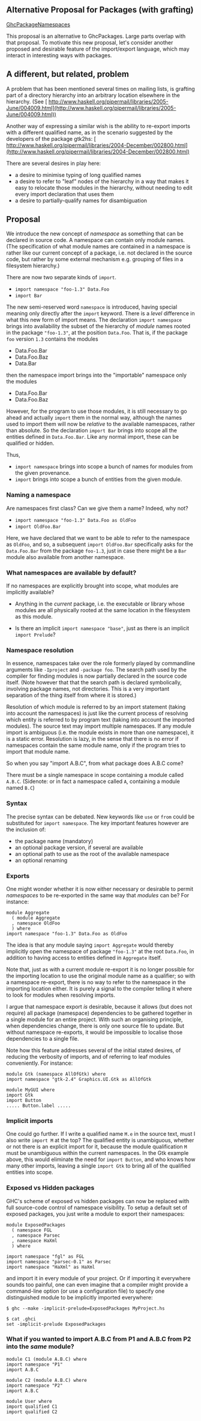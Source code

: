 ## Alternative Proposal for Packages (with grafting)

[GhcPackageNamespaces](ghc-package-namespaces)


This proposal is an alternative to GhcPackages.  Large parts overlap with that
proposal.  To motivate this new proposal, let's consider another
proposed and desirable feature of the import/export language, which may
interact in interesting ways with packages.

## A different, but related, problem


A problem that has been mentioned several times on mailing lists, is
grafting part of a directory hierarchy into an arbitrary location
elsewhere in the hierarchy.
(See [ http://www.haskell.org/pipermail/libraries/2005-June/004009.html](http://www.haskell.org/pipermail/libraries/2005-June/004009.html))


Another way of expressing a similar wish is the ability to re-export
imports with a different qualified name, as in the scenario suggested by
the developers of the package gtk2hs:
[ http://www.haskell.org/pipermail/libraries/2004-December/002800.html](http://www.haskell.org/pipermail/libraries/2004-December/002800.html)


There are several desires in play here:

- a desire to minimise typing of long qualified names
- a desire to refer to "leaf" nodes of the hierarchy in a way that makes it easy to relocate those modules in the hierarchy, without needing to edit every import declaration that uses them
- a desire to partially-qualify names for disambiguation

## Proposal


We introduce the new concept of *namespace* as something that can be
declared in source code.  A namespace can contain only module names.
(The specification of what module names are contained in a namespace is
rather like our current concept of a package, i.e. not declared in the
source code, but rather by some external mechanism e.g. grouping of
files in a filesystem hierarchy.)


There are now two separate kinds of `import`.

- `import namespace "foo-1.3" Data.Foo`
- `import Bar`


The new semi-reserved word `namespace` is introduced, having special
meaning only directly after the `import` keyword.  There is a
*level* difference in what this new form of import means.  The
declaration `import namespace` brings into availability the subset of
the hierarchy of *module* names rooted in the package `"foo-1.3"`,
at the position `Data.Foo`.  That is, if the package `foo`
version `1.3` contains the modules

- Data.Foo.Bar
- Data.Foo.Baz
- Data.Bar


then the namespace import brings into the "importable" namespace only
the modules

- Data.Foo.Bar
- Data.Foo.Baz


However, for the program to use those modules, it is still necessary to
go ahead and actually `import` them in the normal way, although the
names used to import them will now be *relative* to the available
namespaces, rather than absolute.  So the declaration `import Bar`
brings into scope all the entities defined in `Data.Foo.Bar`.  Like
any normal import, these can be qualified or hidden.


Thus,

- `import namespace` brings into scope a bunch of names for modules
  from the given provenance.
- `import` brings into scope a bunch of entities from the given
  module.

### Naming a namespace


Are namespaces first class?  Can we give them a name?  Indeed, why not?

- `import namespace "foo-1.3" Data.Foo as OldFoo`
- `import OldFoo.Bar`


Here, we have declared that we want to be able to refer to the namespace
as `OldFoo`, and so, a subsequent `import OldFoo.Bar`
specifically asks for the `Data.Foo.Bar` from the package
`foo-1.3`, just in case there might be a `Bar` module also
available from another namespace.

### What namespaces are available by default?


If no namespaces are explicitly brought into scope, what modules are
implicitly available?

- Anything in the *current* package, i.e. the executable or library
  whose modules are all physically rooted at the same location in the
  filesystem as this module.

- Is there an implicit `import namespace "base"`, just as there is an
  implicit `import Prelude`?

### Namespace resolution


In essence, namespaces take over the role formerly played by commandline
arguments like `-Iproject` and `-package foo`.  The search path
used by the compiler for finding modules is now partially declared in
the source code itself.  (Note however that that the search path is
declared symbolically, involving package names, not directories.  This is a very important
separation of the thing itself from where it is stored.)


Resolution of which module is referred to by an import statement (taking
into account the namespaces) is just like the current process of
resolving which entity is referred to by program text (taking into
account the imported modules).  The source text may import multiple
namespaces.  If any module import is ambiguous (i.e. the module exists
in more than one namespace), it is a static error.  Resolution is lazy,
in the sense that there is no error if namespaces contain the same
module name, only if the program tries to import that module name.


So when you say "import A.B.C", from what package does A.B.C come?


There must be a single namespace in scope containing a module called
`A.B.C`.  (Sidenote: or in fact a namespace called `A`, containing a module
named `B.C`)

### Syntax


The precise syntax can be debated.  New keywords like `use` or
`from` could be substituted for `import namespace`.  The key
important features however are the inclusion of:

- the package name (mandatory)
- an optional package version, if several are available
- an optional path to use as the root of the available namespace
- an optional renaming

### Exports


One might wonder whether it is now either necessary or desirable to
permit *namespaces* to be re-exported in the same way that *modules*
can be?  For instance:

```wiki
module Aggregate
  ( module Aggregate
  , namespace OldFoo
  ) where
import namespace "foo-1.3" Data.Foo as OldFoo
```


The idea is that any module saying `import Aggregate` would thereby
implicitly open the namespace of package `"foo-1.3"` at the root
`Data.Foo`, in addition to having access to entities defined in
`Aggregate` itself.


Note that, just as with a current module re-export it is no longer
possible for the importing location to use the original module name as a
qualifier; so with a namespace re-export, there is no way to refer to
the namespace in the importing location either.  It is purely a signal
to the compiler telling it where to look for modules when resolving
imports.


I argue that namespace export *is* desirable, because it allows (but
does not require) all package (namespace) dependencies to be gathered
together in a single module for an entire project.  With such an
organising principle, when dependencies change, there is only one source
file to update.  But without namespace re-exports, it would be
impossible to localise those dependencies to a single file.


Note how this feature addresses several of the initial stated desires,
of reducing the verbosity of imports, and of referring to leaf modules
conveniently.  For instance:

```wiki
module Gtk (namespace AllOfGtk) where
import namespace "gtk-2.4" Graphics.UI.Gtk as AllOfGtk

module MyGUI where
import Gtk
import Button
..... Button.label .....
```

### Implicit imports


One could go further.  If I write a qualified name `M.e` in the
source text, must I also write `import M` at the top?  The qualified
entity is unambiguous, whether or not there is an explicit import for
it, because the module qualification `M` must be unambiguous within
the current namespaces.  In the Gtk example above, this would eliminate
the need for `import Button`, and who knows how many other imports,
leaving a single `import Gtk` to bring all of the qualified entities
into scope.

### Exposed vs Hidden packages


GHC's scheme of exposed vs hidden packages can now be replaced with full
source-code control of namespace visibility.  To setup a default set of
exposed packages, you just write a module to export their namespaces:

```wiki
module ExposedPackages
  ( namespace FGL
  , namespace Parsec
  , namespace HaXml
  ) where

import namespace "fgl" as FGL
import namespace "parsec-0.1" as Parsec
import namespace "HaXml" as HaXml
```


and import it in every module of your project.  Or if importing it
everywhere sounds too painful, one can even imagine that a compiler
might provide a command-line option (or use a configuration file) to
specify one distinguished module to be implicitly imported everywhere:

```wiki
$ ghc --make -implicit-prelude=ExposedPackages MyProject.hs

$ cat .ghci
set -implicit-prelude ExposedPackages
```

### What if you wanted to import A.B.C from P1 and A.B.C from P2 into the *same* module?

```wiki
module C1 (module A.B.C) where
import namespace "P1"
import A.B.C

module C2 (module A.B.C) where
import namespace "P2"
import A.B.C

module User where
import qualified C1
import qualified C2
```
